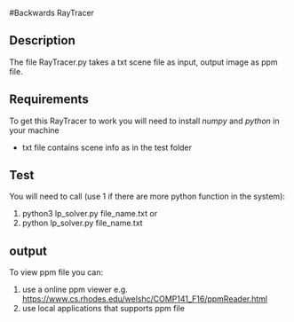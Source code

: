 #Backwards RayTracer


## Description 
The file RayTracer.py takes a txt scene file as input, output image as ppm file. 

## Requirements
To get this RayTracer to work you will need to install *numpy* and *python* in your machine 

- txt file contains scene info as in the test folder


## Test

You will need to call (use 1 if there are more python function in the system):

1. python3 lp_solver.py  file_name.txt
                    or
2. python lp_solver.py  file_name.txt

## output 
To view ppm file you can:
1. use a online ppm viewer e.g. https://www.cs.rhodes.edu/welshc/COMP141_F16/ppmReader.html
2. use local applications that supports ppm file 